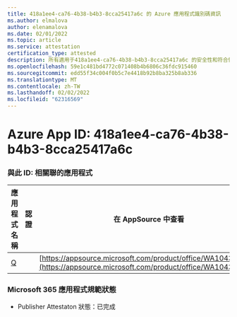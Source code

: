 ```yaml
---
title: 418a1ee4-ca76-4b38-b4b3-8cca25417a6c 的 Azure 應用程式識別碼資訊
ms.author: elmalova
author: elenamalova
ms.date: 02/01/2022
ms.topic: article
ms.service: attestation
certification_type: attested
description: 所有適用于418a1ee4-ca76-4b38-b4b3-8cca25417a6c 的安全性和符合性資訊資訊。
ms.openlocfilehash: 59e1c481bd4772c071408b4b6806c36fdc915460
ms.sourcegitcommit: edd55f34c004f0b5c7e4418b92b8ba325b8ab336
ms.translationtype: MT
ms.contentlocale: zh-TW
ms.lasthandoff: 02/02/2022
ms.locfileid: "62316569"
---
```

# <a name="azure-app-id-418a1ee4-ca76-4b38-b4b3-8cca25417a6c"></a>Azure App ID: 418a1ee4-ca76-4b38-b4b3-8cca25417a6c


### <a name="apps-associated-with-this-id"></a>與此 ID: 相關聯的應用程式
| **應用程式名稱** | **認證** | **在 AppSource 中查看** |
|--------------|---------------|-----------------------|
| [Q](https://docs.microsoft.com/microsoft-365-app-certification/forward/WA104381433) |  | [https://appsource.microsoft.com/product/office/WA104381433](https://appsource.microsoft.com/product/office/WA104381433) |

### <a name="microsoft-365-app-compliance-status"></a>Microsoft 365 應用程式規範狀態
- Publisher Attestaton 狀態：已完成
